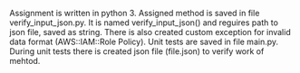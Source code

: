 Assignment is written in python 3.
Assigned method is saved in file verify_input_json.py. 
It is named verify_input_json() and reguires path to json file, saved as string.
There is also created custom exception for invalid data format (AWS::IAM::Role Policy).
Unit tests are saved in file main.py.
During unit tests there is created json file (file.json) to verify work of mehtod.
